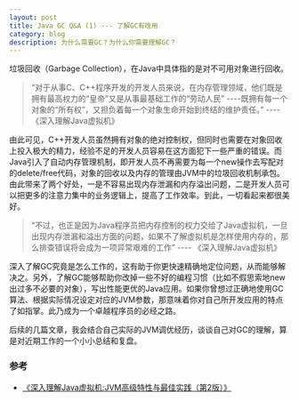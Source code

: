 ```yaml
---
layout: post
title: Java GC Q&A (1) --- 了解GC有啥用
category: blog
description: 为什么需要GC？为什么你需要理解GC？
---
```


垃圾回收（Garbage Collection），在Java中具体指的是对不可用对象进行回收。

> “对于从事C、C++程序开发的开发人员来说，在内存管理领域，他们既是拥有最高权力的“皇帝”又是从事最基础工作的“劳动人民” ----既拥有每一个对象的“所有权”，又担负着每一个对象生命开始到终结的维护责任。”    ---- 《深入理解Java虚拟机》   

由此可见，C++开发人员虽然拥有对象的绝对控制权，但同时也需要在对象回收上投入极大的精力，经验不足的开发人员容易在这方面犯下一些严重的错误。而Java引入了自动内存管理机制，即开发人员不再需要为每一个new操作去写配对的delete/free代码，对象的回收以及内存的管理由JVM中的垃圾回收机制承包。由此带来了两个好处，一是不容易出现内存泄漏和内存溢出问题，二是开发人员可以把更多的注意力集中的业务逻辑上，提高了工作效率。到此，一切看起来都很美好。

> “不过，也正是因为Java程序员把内存控制的权力交给了Java虚拟机，一旦出现内存泄漏和溢出方面的问题，如果不了解虚拟机是怎样使用内存的，那么排查错误将会成为一项异常艰难的工作”    ---- 《深入理解Java虚拟机》

深入了解GC究竟是怎么工作的，这有助于你更快速精确地定位问题，从而能够解决之。另外，了解GC能够帮助你改掉一些不好的编程习惯（比如不假思索地new出过多不必要的对象），写出性能更优的Java应用。如果你曾想过正确地使用GC算法、根据实际情况设定对应的JVM参数，那意味着你对自己所开发应用的特点了如指掌。此乃成为一个卓越程序员的必经之路。

后续的几篇文章，我会结合自己实际的JVM调优经历，谈谈自己对GC的理解，算是对近期工作的一个小小总结和复盘。

### 参考

* [《深入理解Java虚拟机:JVM高级特性与最佳实践（第2版）》][1]

[1]: https://www.amazon.cn/%E5%9B%BE%E4%B9%A6/dp/B00D2ID4PK/ref=sr_1_1?ie=UTF8&qid=1490516490&sr=8-1&keywords=%E6%B7%B1%E5%85%A5%E7%90%86%E8%A7%A3java%E8%99%9A%E6%8B%9F%E6%9C%BA